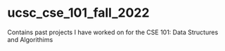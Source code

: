 # ucsc_cse_101_fall_2022
Contains past projects I have worked on for the CSE 101: Data Structures and Algorithims
